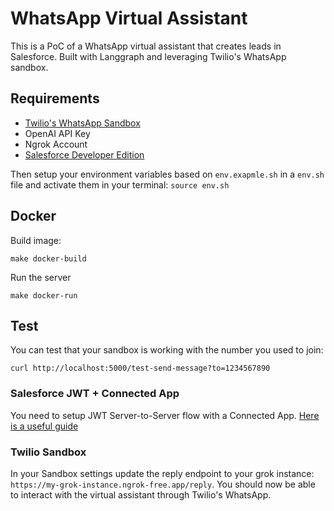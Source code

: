 # WhatsApp Virtual Assistant

This is a PoC of a WhatsApp virtual assistant that creates leads in Salesforce. Built with Langgraph and leveraging Twilio's WhatsApp sandbox.

## Requirements

- [Twilio's WhatsApp Sandbox](https://www.twilio.com/docs/whatsapp/sandbox)
- OpenAI API Key
- Ngrok Account
- [Salesforce Developer Edition](https://developer.salesforce.com/signup)

Then setup your environment variables based on `env.exapmle.sh` in a `env.sh` file and activate them in your terminal: `source env.sh`

## Docker

Build image:

```
make docker-build
```

Run the server

```
make docker-run
```

## Test


You can test that your sandbox is working with the number you used to join:

```
curl http://localhost:5000/test-send-message?to=1234567890
```

### Salesforce JWT + Connected App

You need to setup JWT Server-to-Server flow with a Connected App. [Here is a useful guide](https://medium.com/@sfdcpulse/salesforce-oauth-jwt-bearer-flow-for-server-to-salesforce-integration-27c7ffbbe946)

### Twilio Sandbox

In your Sandbox settings update the reply endpoint to your grok instance: `https://my-grok-instance.ngrok-free.app/reply`. You should now be able to interact with the virtual assistant through Twilio's WhatsApp.
